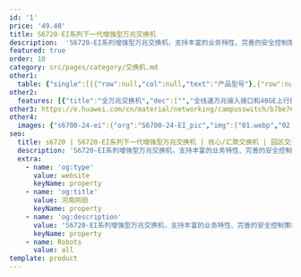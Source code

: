 ```yaml
---
id: '1'
price: '49.40'
title: S6720-EI系列下一代增强型万兆交换机
description:  'S6720-EI系列增强型万兆交换机，支持丰富的业务特性、完善的安全控制策略、丰富的QoS等特性，可用于数据中心，服务器接入及园区网核心。'
featured: true
order: 10
category: src/pages/category/交换机.md
other1: 
  table: {"single":[[{"row":null,"col":null,"text":"产品型号"},{"row":null,"col":null,"text":"S6720-30C-EI-24S-AC\nS6720-30C-EI-24S-DC"},{"row":null,"col":null,"text":"S6720-54C-EI-48S-AC\nS6720-54C-EI-48S-DC"},{"row":null,"col":null,"text":"S6720S-26Q-EI-24S-AC\n"}],[{"row":null,"col":null,"text":"交换容量"},{"row":null,"col":null,"text":"2.56 Tbps/23.04Tbps"},{"row":null,"col":null,"text":"2.56 Tbps/23.04Tbps"},{"row":null,"col":null,"text":"2.56 Tbps/23.04Tbps"}],[{"row":null,"col":null,"text":"包转发率"},{"row":null,"col":null,"text":"720 Mpps"},{"row":null,"col":null,"text":"1080 Mpps"},{"row":null,"col":null,"text":"480 Mpps"}],[{"row":null,"col":null,"text":"固定端口"},{"row":null,"col":null,"text":"24×10GE SFP+端口， 2×40GE QSFP+端口"},{"row":null,"col":null,"text":"48×10GE SFP+端口， 2×40GE QSFP+端口"},{"row":null,"col":null,"text":"24×10GE SFP+端口， 2×40GE QSFP+端口"}],[{"row":null,"col":null,"text":"扩展插槽"},{"row":null,"col":null,"text":"1个扩展插槽"},{"row":null,"col":null,"text":"1个扩展插槽"},{"row":null,"col":null,"text":"不支持"}],[{"row":null,"col":null,"text":"MAC特性"},{"row":null,"col":"3","text":"288K\n支持MAC地址自动学习和老化\n支持静态、动态、黑洞MAC表项\n支持源MAC地址过滤"}],[{"row":null,"col":null,"text":"VLAN特性"},{"row":null,"col":"3","text":"支持4K个VLAN\n支持Guest VLAN、Voice VLAN\n支持基于MAC/协议/IP子网/策略/端口的VLAN\n支持1:1和N:1 VLAN交换功能\n支持基本、灵活QinQ功能"}],[{"row":null,"col":null,"text":"IP路由"},{"row":null,"col":"3","text":"静态路由、RIP V1/2、ECMP、支持URPF、OSPF、IS-IS、BGP\n支持VRRP\n支持策略路由\n支持路由策略"}],[{"row":null,"col":null,"text":"互通性"},{"row":null,"col":"3","text":"VBST基于VLAN生成树协议（和PVST/PVST+/RPVST 互通）\nLNP 链路类型协商协议（和DTP相似功能）\nVCMP VLAN集中管理协议（和VTP相似功能）\n\n详细的互联互通认证与报告，请访问这里。"}]]}
other2:
  features: [{"title":"全万兆交换机","dec":["","全线速万兆接入接口和40GE上行接口，最高可扩展至6个40G上行端口",""]},{"title":"智能堆叠","dec":["","S6720-EI支持iStack堆叠，双向可达480G堆叠带宽，支持免配置堆叠",""]},{"title":"SVF极简网络运维","dec":["","SVF超级虚拟交换网功能将园区“核心/汇聚+接入交换机+AP”的网络架构，虚拟化为一台网元，极简网络运维",""]}]
other3: https://e.huawei.com/cn/material/networking/campusswitch/b7be76ba4f3045cdb8192dcc1c378630
other4:
  images: {"s6700-24-ei":{"org":"S6700-24-EI_pic","img":["01.webp","02.webp","03.webp","04.webp","08.webp"]}}
seo:
  title: s6720 | S6720-EI系列下一代增强型万兆交换机 | 核心/汇聚交换机 | 园区交换机 | 交换机 | 企业网络
  description: 'S6720-EI系列增强型万兆交换机，支持丰富的业务特性、完善的安全控制策略、丰富的QoS等特性，可用于数据中心，服务器接入及园区网核心。'
  extra:
    - name: 'og:type'
      value: website
      keyName: property
    - name: 'og:title'
      value: 河南网田
      keyName: property
    - name: 'og:description'
      value: 'S6720-EI系列增强型万兆交换机，支持丰富的业务特性、完善的安全控制策略、丰富的QoS等特性，可用于数据中心，服务器接入及园区网核心。'
      keyName: property
    - name: Robots
      value: all
template: product
---
```

